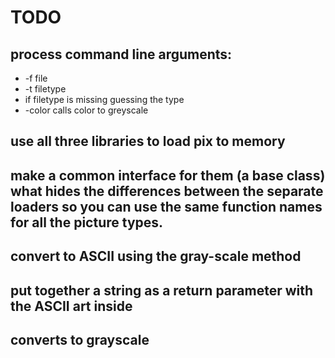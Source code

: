 # TODO

## process command line arguments:
* -f file
* -t filetype
* if filetype is missing guessing the type
* -color calls color to greyscale

## use all three libraries to load pix to memory

## make a common interface for them (a base class) what hides the differences between the separate loaders so you can use the same function names for all the picture types.

## convert to ASCII using the gray-scale method 

## put together a string as a return parameter with the ASCII art inside

## converts to grayscale

